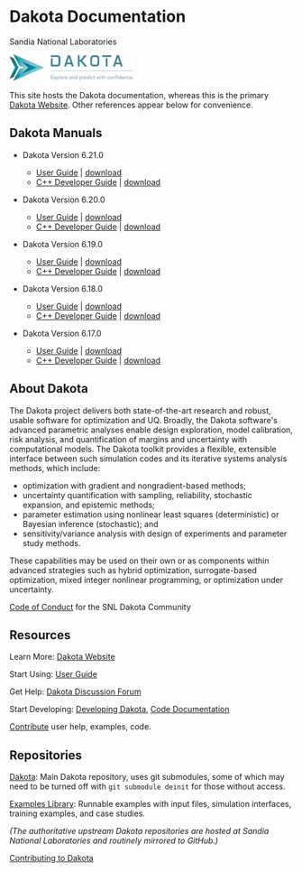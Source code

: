 # Dakota Documentation
Sandia National Laboratories

![Dakota logo and tagline](./images/DAKOTA_Arrow_Name_Tag_horiz.jpg)

This site hosts the Dakota documentation, whereas this is the primary
[Dakota Website](https://dakota.sandia.gov). Other references appear below for convenience.

## Dakota Manuals

* Dakota Version 6.21.0 
  - [User Guide](./docs/6.21.0/users/) \| [download](./docs/6.21.0/downloads/user-html-6.21.0.tar.gz)
  - [C++ Developer Guide](./docs/6.21.0/developers/) \| [download](./docs/6.21.0/downloads/html-dev-6.21.0.tar.gz)

* Dakota Version 6.20.0 
  - [User Guide](./docs/6.20.0/users/) \| [download](./docs/6.20.0/downloads/user-html-6.20.0.tar.gz)
  - [C++ Developer Guide](./docs/6.20.0/developers/) \| [download](./docs/6.20.0/downloads/html-dev-6.20.0.tar.gz)

* Dakota Version 6.19.0 
  - [User Guide](./docs/6.19.0/users/) \| [download](./docs/6.19.0/downloads/user-html-6.19.0.tar.gz)
  - [C++ Developer Guide](./docs/6.19.0/developers/) \| [download](./docs/6.19.0/downloads/html-dev-6.19.0.tar.gz)

* Dakota Version 6.18.0 
  - [User Guide](./docs/6.18.0/users/) \| [download](./docs/6.18.0/downloads/user-html-6.18.0-release.tar.gz)
  - [C++ Developer Guide](./docs/6.18.0/developers/) \| [download](./docs/6.18.0/downloads/html-dev-6.18.0-release.tar.gz)

* Dakota Version 6.17.0
  - [User Guide](./docs/6.17.0/users/) \| [download](./docs/6.17.0/downloads/user-html-6.17.0-release.tar.gz)
  - [C++ Developer Guide](./docs/6.17.0/developers/) \| [download](./docs/6.17.0/downloads/html-dev-6.17.0-release.tar.gz)

## About Dakota

The Dakota project delivers both state-of-the-art research and robust, usable software for optimization and UQ. Broadly, the Dakota software's advanced parametric analyses enable design exploration, model calibration, risk analysis, and quantification of margins and uncertainty with computational models. The Dakota toolkit provides a flexible, extensible interface between such simulation codes and its iterative systems analysis methods, which include:

- optimization with gradient and nongradient-based methods;
- uncertainty quantification with sampling, reliability, stochastic expansion, and epistemic methods;
- parameter estimation using nonlinear least squares (deterministic) or Bayesian inference (stochastic); and
- sensitivity/variance analysis with design of experiments and parameter study methods.

These capabilities may be used on their own or as components within advanced strategies such as hybrid optimization, surrogate-based optimization, mixed integer nonlinear programming, or optimization under uncertainty.

[Code of Conduct](https://github.com/snl-dakota/.github/blob/main/CODE_OF_CONDUCT.md) for the SNL Dakota Community

## Resources

Learn More: [Dakota Website](https://dakota.sandia.gov)

Start Using: [User Guide](./docs/latest_release/users/)

Get Help: [Dakota Discussion Forum](https://github.com/orgs/snl-dakota/discussions)

Start Developing: [Developing Dakota](./docs/latest_release/users/developingdakota/developingdakota.html), [Code Documentation](https://dakota.sandia.gov/sites/default/files/docs/6.17.0-release/html-dev/)

[Contribute](https://github.com/snl-dakota/.github/blob/main/CONTRIBUTING.md) user help, examples, code.

## Repositories

[Dakota](https://github.com/snl-dakota/dakota): Main Dakota repository, uses git submodules, some of which may need to be turned off with `git submodule deinit` for those without access.

[Examples Library](https://github.com/snl-dakota/dakota-examples): Runnable examples with input files, simulation interfaces, training examples, and case studies.

*(The authoritative upstream Dakota repositories are hosted at Sandia National Laboratories and routinely mirrored to GitHub.)*

[Contributing to Dakota](https://github.com/snl-dakota/.github/blob/main/CONTRIBUTING.md)
